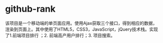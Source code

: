 # github-rank
该项目是一个移动端的单页面应用。使用Ajax获取三个接口，得到相应的数据，渲染到页面上。其中使用了HTML5，CSS3，JavaScript，jQuery技术栈。实现了1.前端项目排行 ；2. 前端高产用户排行；3. 项目搜索。

